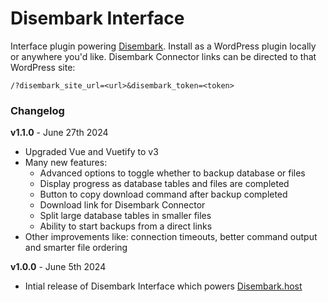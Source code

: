 # Disembark Interface

Interface plugin powering [Disembark](https://disembark.host). Install as a WordPress plugin locally or anywhere you'd like. Disembark Connector links can be directed to that WordPress site:

```
/?disembark_site_url=<url>&disembark_token=<token>
```

### Changelog

**v1.1.0** - June 27th 2024
- Upgraded Vue and Vuetify to v3
- Many new features:
    -  Advanced options to toggle whether to backup database or files
    - Display progress as database tables and files are completed
    - Button to copy download command after backup completed
    - Download link for Disembark Connector
    - Split large database tables in smaller files
    - Ability to start backups from a direct links
- Other improvements like: connection timeouts, better command output and smarter file ordering

**v1.0.0** - June 5th 2024

- Intial release of Disembark Interface which powers [Disembark.host](Disembark.host)
